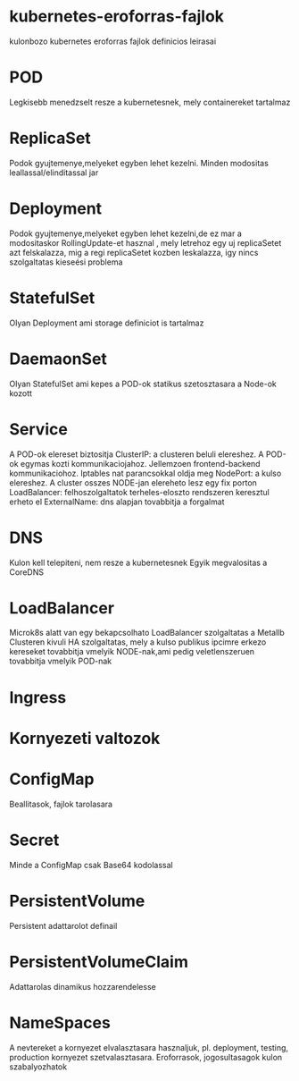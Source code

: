 # kubernetes-eroforras-fajlok
kulonbozo kubernetes eroforras fajlok definicios leirasai

# POD
Legkisebb menedzselt resze a kubernetesnek, mely containereket tartalmaz
# ReplicaSet
Podok gyujtemenye,melyeket egyben lehet kezelni. Minden modositas leallassal/elinditassal jar
# Deployment
Podok gyujtemenye,melyeket egyben lehet kezelni,de ez mar a modositaskor RollingUpdate-et hasznal , mely letrehoz egy uj replicaSetet azt felskalazza, mig a regi replicaSetet kozben leskalazza, igy nincs szolgaltatas kieseési problema
# StatefulSet
Olyan Deployment ami storage definiciot is tartalmaz

# DaemaonSet
Olyan StatefulSet ami kepes  a POD-ok statikus szetosztasara a Node-ok kozott

# Service
A POD-ok elereset biztositja
ClusterIP:
 a clusteren beluli elereshez. A POD-ok egymas kozti kommunikaciojahoz. Jellemzoen frontend-backend kommunikaciohoz. Iptables nat parancsokkal oldja meg
NodePort:
a kulso elereshez. A cluster osszes NODE-jan elereheto lesz egy fix porton
LoadBalancer:
felhoszolgaltatok terheles-eloszto rendszeren keresztul erheto el
ExternalName:
dns alapjan tovabbitja a forgalmat
# DNS
Kulon kell telepiteni, nem resze a kubernetesnek
Egyik megvalositas a CoreDNS

# LoadBalancer
Microk8s alatt van egy bekapcsolhato LoadBalancer szolgaltatas a Metallb
Clusteren kivuli HA szolgaltatas, mely a kulso publikus ipcimre erkezo kereseket tovabbitja vmelyik NODE-nak,ami pedig veletlenszeruen tovabbitja vmelyik POD-nak

# Ingress

# Kornyezeti valtozok
# ConfigMap
Beallitasok, fajlok tarolasara

# Secret
Minde a ConfigMap csak Base64 kodolassal
# PersistentVolume
Persistent adattarolot definail

# PersistentVolumeClaim
Adattarolas dinamikus hozzarendelesse

# NameSpaces
A nevtereket a kornyezet elvalasztasara hasznaljuk, pl. deployment, testing, production kornyezet szetvalasztasara.
Eroforrasok, jogosultasagok kulon szabalyozhatok 





